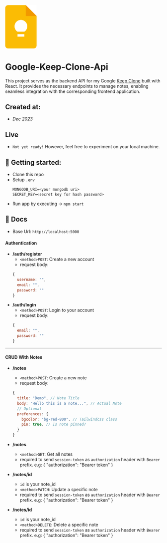 <div align="">
  <img width="20%" src="/icon.png" alt="Keep Icon" />
  <h1>Google-Keep-Clone-Api</h1>
</div>

This project serves as the backend API for my Google [Keep Clone](https://github.com/fazle-rabbi-dev/Google-Keep-Clone) built with React. It provides the necessary endpoints to manage notes, enabling seamless integration with the corresponding frontend application. 

## Created at:
* *Dec 2023*

## Live
* `Not yet ready!` However, feel free to experiment on your local machine.

## 🚀 Getting started:
* Clone this repo
* Setup `.env`
  ```
  MONGODB_URI=<your mongodb uri>
  SECRET_KEY=<secret key for hash password>
  ```
* Run app by executing -> `npm start`


## 📃 Docs
* Base Url: `http://localhost:5000`

#### Authentication
- **/auth/register**
  - `<method>POST`: Create a new account
  - request body:
  ```js
  {
    username: "",
    email: "",
    password: ""
  }
  ```
- **/auth/login**
  - `<method>POST`: Login to your account
  - request body:
  ```js
  {
    email: "",
    password: ""
  }
  ```

---
#### CRUD With Notes
- **/notes**
  - `<method>POST`: Create a new note
  - request body:
  ```js
  {
    title: "Demo", // Note Title
    body: "Hello this is a note...", // Actual Note
    // Optional
    preferences: {
      bgcolor: "bg-red-800", // Tailwindcss class
      pin: true, // Is note pinned?
    }
  }
  ```
- **/notes**
  - `<method>GET`: Get all notes
  - required to send `session-token` as `authorization` header with `Bearer` prefix. e.g: { "authorization": "Bearer token" }

- **/notes/id**
  - `id` is your note_id
  - `<method>PATCH`: Update a specific note
  - required to send `session-token` as `authorization` header with `Bearer` prefix. e.g: { "authorization": "Bearer token" }

- **/notes/id**
  - `id` is your note_id
  - `<method>DELETE`: Delete a specific note
  - required to send `session-token` as `authorization` header with `Bearer` prefix. e.g: { "authorization": "Bearer token" }
